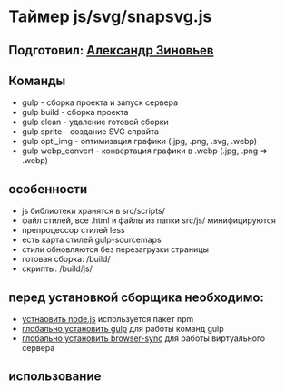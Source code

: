 Таймер js/svg/snapsvg.js
=====================

Подготовил: [Александр Зиновьев](http://uzinok.ru/)
-----------------------------------

Команды
-----------------------------------

* gulp - сборка проекта и запуск сервера
* gulp build - сборка проекта
* gulp clean - удаление готовой сборки
* gulp sprite - создание SVG спрайта
* gulp opti_img - оптимизация графики (.jpg, .png, .svg, .webp)
* gulp webp_convert - конвертация графики в .webp (.jpg, .png => .webp)

особенности
-----------------------------------

* js библиотеки хранятся в src/scripts/
* файл стилей, все .html и файлы из папки src/js/ минифицируются
* препроцессор стилей less
* есть карта стилей gulp-sourcemaps
* стили обновляются без перезагрузки страницы
* готовая сборка: /build/
* скрипты: /build/js/

перед установкой сборщика необходимо:
-----------------------------------

* [устнаовить node.js](https://nodejs.org/) используется пакет npm
* [глобально установить gulp](https://gulpjs.com/) для работы команд gulp
* [глобально установить browser-sync](https://browsersync.io/) для работы виртуального сервера

использование
-----------------------------------

  <div class="timer timer-js"></div><br>
  <div class="timer timer1-js"></div><br>
<br>
<br>
  <script src="путь_до_скрипта/timer.min.js"></script><br>
<br>
  <script><br>
    window.onload = function () {<br>


      var
        
        // блок в котором будет таймер
        myBlockTimer = document.querySelector(".timer-js"),
        
        // старт для обратного отсчета
        // часы
        hh = 111, // 99
        // минуты
        mm = 12,
        // секунды
        ss = 13;

      svgTimer(myBlockTimer, hh, mm, ss);

      // время по умолчанию 15 минут
      svgTimer(document.querySelector(".timer1-js"));

    };
  </script>
</body>

</html>
